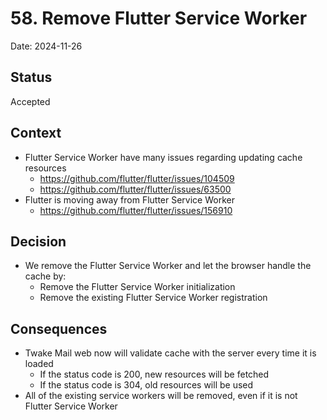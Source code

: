 # 58. Remove Flutter Service Worker

Date: 2024-11-26

## Status

Accepted

## Context

- Flutter Service Worker have many issues regarding updating cache resources
  - https://github.com/flutter/flutter/issues/104509
  - https://github.com/flutter/flutter/issues/63500
- Flutter is moving away from Flutter Service Worker
  - https://github.com/flutter/flutter/issues/156910

## Decision

- We remove the Flutter Service Worker and let the browser handle the cache by:
  - Remove the Flutter Service Worker initialization
  - Remove the existing Flutter Service Worker registration

## Consequences

- Twake Mail web now will validate cache with the server every time it is loaded
  - If the status code is 200, new resources will be fetched
  - If the status code is 304, old resources will be used
- All of the existing service workers will be removed, even if it is not Flutter Service Worker
